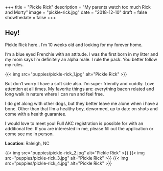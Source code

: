 +++
  title = "Pickle Rick"
  description = "My parents watch too much Rick and Morty"
  image = "pickle-rick.jpg"
  date = "2018-12-10"
  draft = false
  showthedate = false
+++

## Hey!
Pickle Rick here.. I’m 10 weeks old and looking for my forever home.

I’m a blue eyed  Frenchie with an attitude. I was the first born in my litter and my mom says I’m definitely an alpha male. I rule the pack. You better follow my rules.

{{< img src="puppies/pickle-rick_1.jpg" alt="Pickle Rick" >}}

But don’t worry I have a soft side also. I’m super friendly and cuddly. Love attention at all times. My favorite things are: everything bacon related and long walk in nature where I can run and feel free.

I do get along with other dogs, but they better leave me alone when i have a bone. Other than that I’m a healthy boy, dewormed, up to date on shots and come with a health guarantee.

I would love to meet you! Full AKC registration is possible for with an additional fee. If you are interested in me, please fill out the application or come see me in person.

**Location**: Raleigh, NC

{{< img src="puppies/pickle-rick_2.jpg" alt="Pickle Rick" >}}
{{< img src="puppies/pickle-rick_3.jpg" alt="Pickle Rick" >}}
{{< img src="puppies/pickle-rick_4.jpg" alt="Pickle Rick" >}}